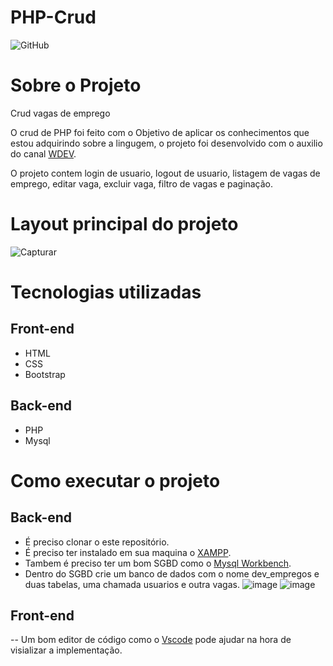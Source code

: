 # PHP-Crud

![GitHub](https://img.shields.io/github/license/Catalendas/PHP-Crud?style=plastic)

# Sobre o Projeto

Crud vagas de emprego

O crud de PHP foi feito com o Objetivo de aplicar os conhecimentos que estou adquirindo sobre a lingugem, o projeto foi desenvolvido com o auxilio do canal [WDEV](https://www.youtube.com/c/WDEVoficial).

O projeto contem login de usuario, logout de usuario, listagem de vagas de emprego, editar vaga, excluir vaga, filtro de vagas e paginação.

# Layout principal do projeto

![Capturar](https://user-images.githubusercontent.com/82763928/157707465-15076a72-a3e3-4659-8437-753240827cd1.PNG)

# Tecnologias utilizadas
## Front-end
- HTML
- CSS
- Bootstrap

## Back-end
- PHP
- Mysql

# Como executar o projeto
## Back-end

- É preciso clonar o este repositório.
- É preciso ter instalado em sua maquina o [XAMPP](https://xampp-windows.softonic.com.br/).
- Tambem é preciso ter um bom SGBD como o [Mysql Workbench](https://www.mysql.com/products/workbench/).
- Dentro do SGBD crie um banco de dados com o nome dev_empregos e duas tabelas, uma chamada usuarios e outra vagas.
 ![image](https://user-images.githubusercontent.com/82763928/157710959-85a76d04-5b34-4c25-a158-4032adaaa9b1.png) 
![image](https://user-images.githubusercontent.com/82763928/157711236-1d1472df-d78d-4db0-955f-a9cdfff16d08.png)

## Front-end

-- Um bom editor de código como o [Vscode](https://code.visualstudio.com/) pode ajudar na hora de visializar a implementação.

